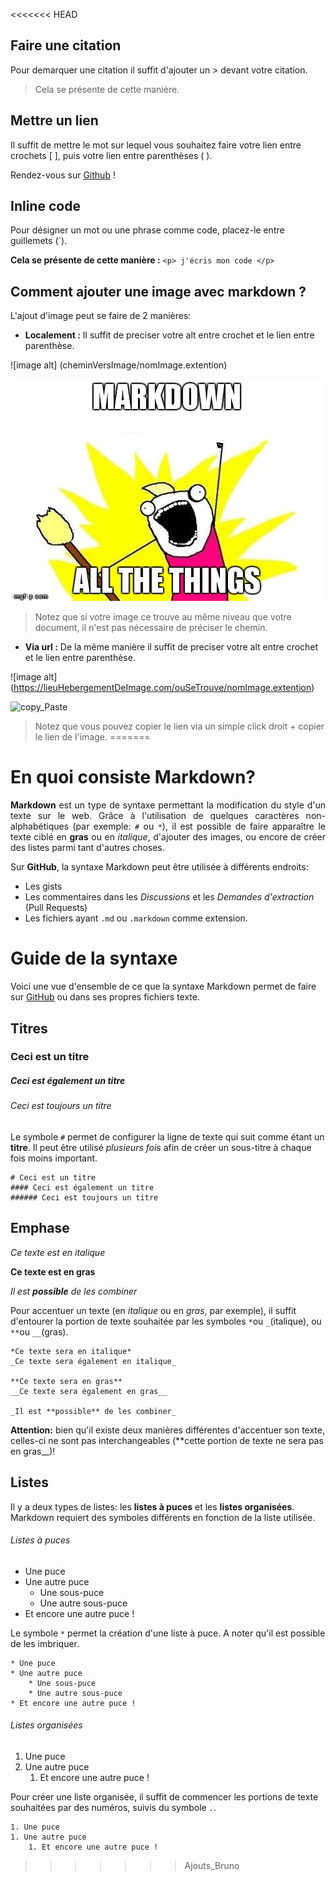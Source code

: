 <<<<<<< HEAD
## Faire une citation

Pour demarquer une citation il suffit d'ajouter un > devant votre citation.

> Cela se présente de cette manière.

## Mettre un lien


Il suffit de mettre le mot sur lequel vous souhaitez faire votre lien entre crochets [ ], puis votre lien entre parenthèses ( ).

Rendez-vous sur [Github](http://www.github.com) !

## Inline code
Pour désigner un mot ou une phrase comme code, placez-le entre guillemets (`).

**Cela se présente de cette manière :**
    `<p> j'écris mon code </p>` 

## Comment ajouter une image avec markdown ?

L'ajout d'image peut se faire de 2 manières:
- **Localement :** 
Il suffit de preciser votre alt entre crochet et le lien entre parenthèse. 

![image alt]
(cheminVersImage/nomImage.extention)

![image_Markdown](image_Markdown.jpg)

>Notez que si votre image ce trouve au même niveau que votre document, il n'est pas nécessaire de préciser le chemin. 

- **Via url :**
De la même manière il suffit de preciser votre alt entre crochet et le lien entre parenthèse.

![image alt]
(https://lieuHebergementDeImage.com/ouSeTrouve/nomImage.extention)

![copy_Paste](https://wanna-joke.com/wp-content/uploads/2014/09/funny-copy-paste-meme.jpg)

>Notez que vous pouvez copier le lien via un simple click droit + copier le lien de l'image.
=======
# En quoi consiste Markdown?

<div style="text-align: justify">

**Markdown** est un type de syntaxe permettant la modification du style d'un texte sur le web. Grâce à l'utilisation de quelques caractères non-alphabétiques (par exemple: ` # ` ou ` * `), il est possible de faire apparaître le texte ciblé en **gras** ou en *italique*, d'ajouter des images, ou encore de créer des listes parmi tant d'autres choses. 

</div>

Sur **GitHub**, la syntaxe Markdown peut être utilisée à différents endroits:

* Les gists
* Les commentaires dans les *Discussions* et les *Demandes d'extraction* (Pull Requests)
* Les fichiers ayant ```.md``` ou ```.markdown``` comme extension.

# Guide de la syntaxe

Voici une vue d'ensemble de ce que la syntaxe Markdown permet de faire sur [GitHub](http://github.com) ou dans ses propres fichiers texte.

## Titres

### Ceci est un titre
##### Ceci est également un titre
###### Ceci est toujours un titre

Le symbole `#` permet de configurer la ligne de texte qui suit comme étant un **titre**. Il peut être utilisé *plusieurs fois* afin de créer un sous-titre à chaque fois moins important.

```
# Ceci est un titre
#### Ceci est également un titre
###### Ceci est toujours un titre
```

## Emphase

*Ce texte est en italique*

**Ce texte est en gras**

_Il est **possible** de les combiner_

Pour accentuer un texte (en *italique* ou en *gras*, par exemple), il suffit d'entourer la portion de texte souhaitée par les symboles `*`ou `_`(italique), ou `**`ou `__`(gras).

```
*Ce texte sera en italique*
_Ce texte sera également en italique_

**Ce texte sera en gras**
__Ce texte sera également en gras__

_Il est **possible** de les combiner_
```

**Attention:** bien qu'il existe deux manières différentes d'accentuer son texte, celles-ci ne sont pas interchangeables (**cette portion de texte ne sera pas en gras__)!

## Listes

Il y a deux types de listes: les **listes à puces** et les **listes organisées**. Markdown requiert des symboles différents en fonction de la liste utilisée.

###### Listes à puces

* Une puce
* Une autre puce
    * Une sous-puce
    * Une autre sous-puce
* Et encore une autre puce !

Le symbole `*` permet la création d'une liste à puce. A noter qu'il est possible de les imbriquer.

```
* Une puce
* Une autre puce
    * Une sous-puce
    * Une autre sous-puce
* Et encore une autre puce !
```

###### Listes organisées

1. Une puce
1. Une autre puce
    1. Et encore une autre puce !

Pour créer une liste organisée, il suffit de commencer les portions de texte souhaitées par des numéros, suivis du symbole `.`.

```
1. Une puce
1. Une autre puce
    1. Et encore une autre puce !

```
>>>>>>> Ajouts_Bruno
